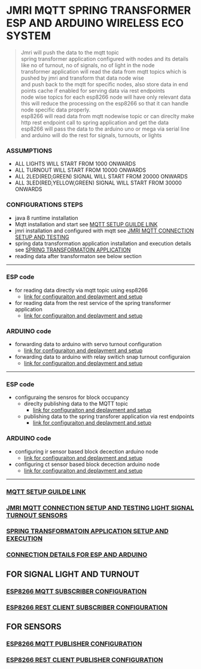 # JMRI MQTT SPRING TRANSFORMER ESP AND ARDUINO WIRELESS ECO SYSTEM 

> Jmri will push the data to the mqtt topic \
> spring transformer application configured with nodes and its details like no of turnout, no of signals, no of light in the node \
> transformer application will read the data from mqtt topics which is pushed by jmri and transform that data node wise  \
> and push back to the mqtt for specific nodes, also store data in end points cache if enabled for serving data via rest endpoints  \
> node wise topics for each esp8266 node will have only relevant data\
> this will reduce the processing on the esp8266 so that it can handle node specific data properly. \
> esp8266 will read data from mqtt nodewise topic or can direclty make http rest endpoint call to spring application and get the data \
> esp8266 will pass the data to the arduino uno or mega via serial line and arduino will do the rest for signals, turnouts, or lights 


### ASSUMPTIONS 
* ALL LIGHTS WILL START FROM 1000 ONWARDS 
* ALL TURNOUT WILL START FROM 10000 ONWARDS 
* ALL 2LED(RED,GREEN) SIGNAL WILL START FROM 20000 ONWARDS 
* ALL 3LED(RED,YELLOW,GREEN) SIGNAL WILL START FROM 30000 ONWARDS 


### CONFIGURATIONS STEPS 
* java 8 runtime installation 
* Mqtt installation and start see [MQTT SETUP GUILDE LINK ](MQTT-SETUP-README.md)
* jmri installation and configured with mqtt see [JMRI MQTT CONNECTION SETUP AND TESTING ](JMRI-MQTT-SETUP-README.md)
* spring data transformation application installation and execution details see [SPRING TRANSFORMATOIN APPLICATION ](spring-jmri-mqtt-data-transformer/README.md)
* reading data after transformaton see below section 

---


### ESP code 

* for reading data directly via mqtt topic using esp8266 
	* [link for configuraiton and deplayment and setup ](esp8266-transformation-mqtt-client/README.md)		
* for reading data from the rest service of the spring transformer application 
	* [link for configuraiton and deplayment and setup ](esp8266-transformer-rest-client/README.md)		

### ARDUINO code
* forwarding data to arduino with servo turnout configuration 
	* [link for configuraiton and deplayment and setup ]()		
* forwarding data to arduino with relay switich snap turnout configuraion 
	* [link for configuraiton and deplayment and setup ]()		 

---

### ESP code 
* configuraing the sensros for block occupancy 
	* direclty publishing data to the MQTT topic 
		* [link for configuraiton and deplayment and setup ](esp8266-sensors-mqtt-client/README.md)		
	* publishing data to the spring transforer application via rest endpoints 
		* [link for configuraiton and deplayment and setup ](esp8266-sensor-rest-client/README.md)		

### ARDUINO code 		
* configuring ir sensor based block decection arduino node 
	* [link for configuraiton and deplayment and setup ]()		
* configuring ct sensor based block decection arduino node 		
	* [link for configuraiton and deplayment and setup ]()		

----

### [MQTT SETUP GUILDE LINK ](MQTT-SETUP-README.md)

### [JMRI MQTT CONNECTION SETUP AND TESTING LIGHT SIGNAL TURNOUT SENSORS ](JMRI-MQTT-SETUP-README.md)

### [SPRING TRANSFORMATOIN APPLICATION SETUP AND EXECUTION ](spring-jmri-mqtt-data-transformer/README.md)

### [CONNECTION DETAILS FOR ESP AND ARDUINO ](ESP-ARDUINO-CONNECTON-README.md)


## FOR SIGNAL LIGHT AND TURNOUT 

### [ESP8266 MQTT SUBSCRIBER CONFIGURATION ](esp8266-transformation-mqtt-client/README.md)		

### [ESP8266 REST CLIENT SUBSCRIBER CONFIGURATION ](esp8266-transformer-rest-client/README.md)	


## FOR SENSORS 

### [ESP8266 MQTT PUBLISHER CONFIGURATION  ](esp8266-sensors-mqtt-client/README.md)	

### [ESP8266 REST CLIENT PUBLISHER CONFIGURATION ](esp8266-sensor-rest-client/README.md)	
